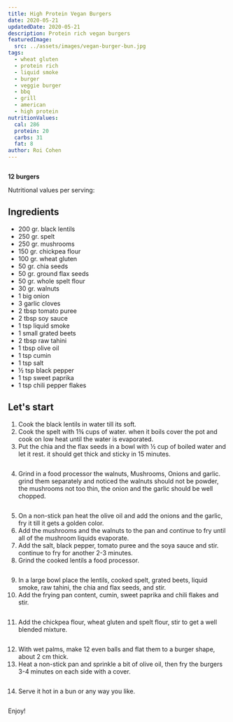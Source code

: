 ```yaml
---
title: High Protein Vegan Burgers
date: 2020-05-21
updatedDate: 2020-05-21
description: Protein rich vegan burgers
featuredImage:
  src: ../assets/images/vegan-burger-bun.jpg
tags:
  - wheat gluten
  - protein rich
  - liquid smoke
  - burger
  - veggie burger
  - bbq
  - grill
  - american
  - high protein
nutritionValues:
  cal: 286
  protein: 20
  carbs: 31
  fat: 8
author: Roi Cohen
---
```


<Image filename="burger-bun"/>

**12 burgers**

Nutritional values per serving:
<NutritionValues fileName="high-protein-vegan-burgers"/>

## Ingredients

- 200 gr. black lentils 
- 250 gr. spelt 
- 250 gr. mushrooms
- 150 gr. chickpea flour
- 100 gr. wheat gluten
- 50 gr. chia seeds
- 50 gr. ground flax seeds
- 50 gr. whole spelt flour
- 30 gr. walnuts
- 1 big onion
- 3 garlic cloves
- 2 tbsp tomato puree
- 2 tbsp soy sauce
- 1 tsp liquid smoke
- 1 small grated beets
- 2 tbsp raw tahini
- 1 tbsp olive oil
- 1 tsp cumin
- 1 tsp salt
- ½ tsp black pepper
- 1 tsp sweet paprika
- 1 tsp chili pepper flakes

## Let's start 

1. Cook the black lentils in water till its soft.
2. Cook the spelt with 1¾ cups of water. when it boils cover the pot and cook on low heat until the water is evaporated.
3. Put the chia and the flax seeds in a bowl with ½ cup of boiled water and let it rest. it should get thick and sticky in 15 minutes.

<Image filename="flax-chia-seeds"/>

4. Grind in a food processor the walnuts, Mushrooms, Onions and garlic. 
grind them separately and noticed the walnuts should not be powder, the mushrooms not too thin, 
the onion and the garlic should be well chopped.

<Image filename="mushrooms-walnuts"/>

5. On a non-stick pan heat the olive oil and add the onions and the garlic, fry it till it gets a golden color.
6. Add the mushrooms and the walnuts to the pan and continue to fry until all of the mushroom liquids evaporate.
7. Add the salt, black pepper, tomato puree and the soya sauce and stir. continue to fry for another 2-3 minutes.
8. Grind the cooked lentils a food processor.

<Image filename="black-lentils-food-processor"/>

9. In a large bowl place the lentils, cooked spelt, grated beets, liquid smoke, raw tahini, the chia and flax seeds, and stir.
10. Add the frying pan content, cumin, sweet paprika and chili flakes and stir.

<Image filename="bowl-gluten-chickpeas"/>

11. Add the chickpea flour, wheat gluten and spelt flour, stir to get a well blended mixture.

<Image filename="vegan-burgers-blend"/>

12. With wet palms, make 12 even balls and flat them to a burger shape, about 2 cm thick.
13. Heat a non-stick pan and sprinkle a bit of olive oil, then fry the burgers 3-4 minutes on each side with a cover.

<Image filename="frying-burgers-pan"/>

14. Serve it hot in a bun or any way you like.

<Image filename="ready-burgers"/>

Enjoy!
